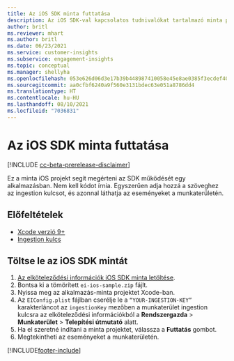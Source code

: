 ```yaml
---
title: Az iOS SDK minta futtatása
description: Az iOS SDK-val kapcsolatos tudnivalókat tartalmazó minta projekt
author: britl
ms.reviewer: mhart
ms.author: britl
ms.date: 06/23/2021
ms.service: customer-insights
ms.subservice: engagement-insights
ms.topic: conceptual
ms.manager: shellyha
ms.openlocfilehash: 053e626d06d3e17b39b448987410058e45e8ae0385f3ecdef40314cb46ae4bf4
ms.sourcegitcommit: aa0cfbf6240a9f560e3131bdec63e051a8786dd4
ms.translationtype: HT
ms.contentlocale: hu-HU
ms.lasthandoff: 08/10/2021
ms.locfileid: "7036831"
---
```

# <a name="run-the-ios-sdk-sample"></a>Az iOS SDK minta futtatása

[!INCLUDE [cc-beta-prerelease-disclaimer](includes/cc-beta-prerelease-disclaimer.md)]

Ez a minta iOS projekt segít megérteni az SDK működését egy alkalmazásban. Nem kell kódot írnia. Egyszerűen adja hozzá a szöveghez az ingestion kulcsot, és azonnal láthatja az eseményeket a munkaterületén.

## <a name="prerequisites"></a>Előfeltételek

- [Xcode verzió 9+](https://developer.apple.com/xcode/downloads/)
- [Ingestion kulcs](get-started-ios.md)

## <a name="download-the-ios-sdk-sample"></a>Töltse le az iOS SDK mintát

1. [Az elköteleződési információk iOS SDK minta letöltése](https://download.pi.dynamics.com/sdk/EI-SDKs/ei-ios-sample.zip).
1. Bontsa ki a tömörített `ei-ios-sample.zip` fájlt.
1. Nyissa meg az alkalmazás-minta projektet Xcode-ban.
1. Az `EIConfig.plist` fájlban cserélje le a `“YOUR-INGESTION-KEY”` karakterláncot az `ingestionKey` mezőben a munkaterület ingestion kulcsra az elköteleződési információkból a **Rendszergazda** > **Munkaterület** > **Telepítési útmutató** alatt.
1. Ha el szeretné indítani a minta projektet, válassza a **Futtatás** gombot.
1. Megtekintheti az eseményeket a munkaterületén.

[!INCLUDE[footer-include](../includes/footer-banner.md)]
